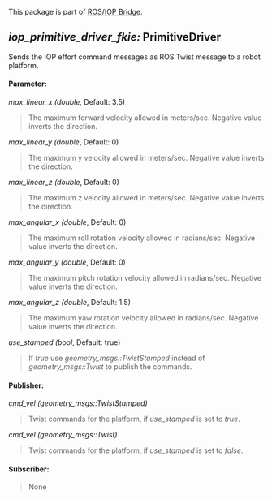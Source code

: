 This package is part of [ROS/IOP Bridge](https://github.com/fkie/iop_core/blob/master/README.md).


## _iop_primitive_driver_fkie:_ PrimitiveDriver

Sends the IOP effort command messages as ROS Twist message to a robot platform.

#### Parameter:

_max_linear_x (double_, Default: 3.5)

> The maximum forward velocity allowed in meters/sec. Negative value inverts the direction.

_max_linear_y (double_, Default: 0)

> The maximum y velocity allowed in meters/sec. Negative value inverts the direction.

_max_linear_z (double_, Default: 0)

> The maximum z velocity allowed in meters/sec. Negative value inverts the direction.

_max_angular_x (double_, Default: 0)

> The maximum roll rotation velocity allowed in radians/sec. Negative value inverts the direction.

_max_angular_y (double_, Default: 0)

> The maximum pitch rotation velocity allowed in radians/sec. Negative value inverts the direction.

_max_angular_z (double_, Default: 1.5)

> The maximum yaw rotation velocity allowed in radians/sec. Negative value inverts the direction.

_use_stamped (bool_, Default: true)

> If *true* use _geometry_msgs::TwistStamped_ instead of _geometry_msgs::Twist_ to publish the commands.

#### Publisher:

_cmd_vel (geometry_msgs::TwistStamped)_

> Twist commands for the platform, if _use_stamped_ is set to *true*.

_cmd_vel (geometry_msgs::Twist)_

> Twist commands for the platform, if _use_stamped_ is set to *false*.

#### Subscriber:

> None


